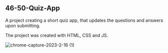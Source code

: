 ## 46-50-Quiz-App
A project creating a short quiz app, that updates the questions and answers upon submitting.

The project was created with HTML, CSS and JS.

![chrome-capture-2023-2-16 (1)](https://user-images.githubusercontent.com/110612670/225634375-874b6d6e-40f4-4c9c-b47d-cc0b7ba0c502.gif)
#

